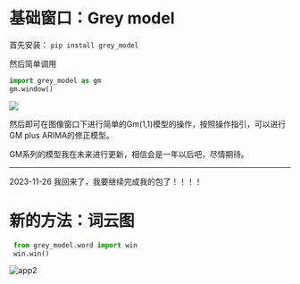 # 基础窗口：Grey model


首先安装： `pip install grey_model`

然后简单调用
```python
import grey_model as gm
gm.window()
```
![](grey_model/need/2.png)

然后即可在图像窗口下进行简单的Gm(1,1)模型的操作，按照操作指引，可以进行GM plus ARIMA的修正模型。

GM系列的模型我在未来进行更新，相信会是一年以后吧，尽情期待。


---
2023-11-26 我回来了，我要继续完成我的包了！！！！

# 新的方法：词云图
```python
 from grey_model.word import win
 win.win()
```

![app2](grey_model/need/app2.png)
